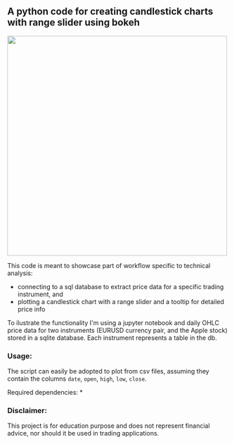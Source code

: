 ## A python code for creating candlestick charts with range slider using bokeh

<img src="images/screenshot1.png" height=500>

This code is meant to showcase part of workflow specific to technical analysis:
* connecting to a sql database to extract price data for a specific trading instrument, and
* plotting a candlestick chart with a range slider and a tooltip for detailed price info

To ilustrate the functionality I'm using a jupyter notebook and daily OHLC price data for two instruments 
(EURUSD currency pair, and the Apple stock) stored in a sqlite database. Each instrument represents a table in the db.

### Usage:
The script can easily be adopted to plot from csv files, assuming they contain the columns `date`, `open`, `high`,
 `low`, `close`.

Required dependencies:
* 


### Disclaimer:
This project is for education purpose and does not represent financial advice, nor should it be used in trading applications.
